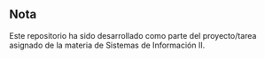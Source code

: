 ## Nota 

Este repositorio ha sido desarrollado como parte del proyecto/tarea asignado de la materia de Sistemas de Información II.

